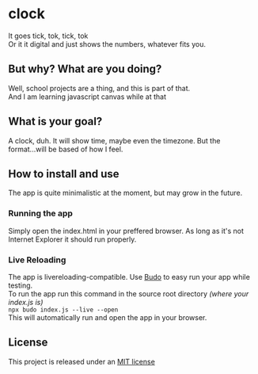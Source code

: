 # clock
It goes tick, tok, tick, tok\
Or it it digital and just shows the numbers, whatever fits you.

## But why? What are you doing?
Well, school projects are a thing, and this is part of that.\
And I am learning javascript canvas while at that

## What is your goal?
A clock, duh. It will show time, maybe even the timezone. But the format...will be based of how I feel.

## How to install and use
The app is quite minimalistic at the moment, but may grow in the future.

### Running the app
Simply open the index.html in your preffered browser. As long as it's not Internet Explorer it should run properly.

### Live Reloading
The app is livereloading-compatible. Use [Budo](https://github.com/mattdesl/budo) to easy run your app while testing.\
To run the app run this command in the source root directory _(where your index.js is)_\
`npx budo index.js --live --open`\
This will automatically run and open the app in your browser.

## License
This project is released under an [MIT license](LICENSE.md)